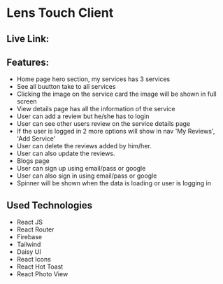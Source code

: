 # Lens Touch Client

## Live Link:

## Features:

- Home page hero section, my services has 3 services
- See all buutton take to all services
- Clicking the image on the service card the image will be shown in full screen
- View details page has all the information of the service
- User can add a review but he/she has to login
- User can see other users review on the service details page
- If the user is logged in 2 more options will show in nav 'My Reviews', 'Add Service'
- User can delete the reviews added by him/her.
- User can also update the reviews.
- Blogs page
- User can sign up using email/pass or google
- User can also sign in using email/pass or google
- Spinner will be shown when the data is loading or user is logging in

## Used Technologies

- React JS
- React Router
- Firebase
- Tailwind
- Daisy UI
- React Icons
- React Hot Toast
- React Photo View
